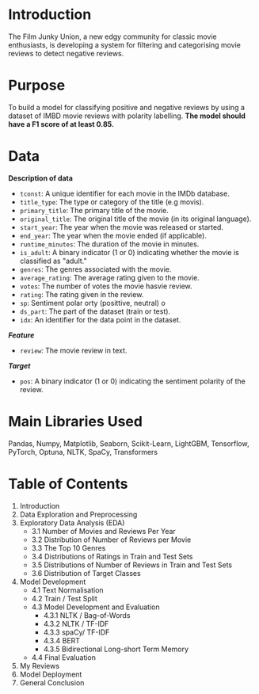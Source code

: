 # Introduction
The Film Junky Union, a new edgy community for classic movie enthusiasts, is developing a system for filtering and categorising movie reviews to detect negative reviews. 

# Purpose
To build a model for classifying positive and negative reviews by using a dataset of IMBD movie reviews with polarity labelling. **The model should have a F1 score of at least 0.85.**

# Data
**Description of data**
- `tconst`: A unique identifier for each movie in the IMDb database.
- `title_type`: The type or category of the title (e.g movis).
- `primary_title`: The primary title of the movie.
- `original_title`: The original title of the movie (in its original language).
- `start_year`: The year when the movie was released or started.
- `end_year`: The year when the movie ended (if applicable).
- `runtime_minutes`: The duration of the movie in minutes.
- `is_adult`: A binary indicator (1 or 0) indicating whether the movie is classified as "adult."
- `genres`: The genres associated with the movie.
- `average_rating`: The average rating given to the movie.
- `votes`: The number of votes the movie hasvie review.
- `rating`: The rating given in the review.
- `sp`: Sentiment polar orty (posittive, neutral) o
- `ds_part`: The part of the dataset (train or test).
- `idx`: An identifier for the data point in the dataset.

***Feature***
- `review`: The movie review in text.

***Target***
- `pos`: A binary indicator (1 or 0) indicating the sentiment polarity of the review.

# Main Libraries Used
Pandas, Numpy, Matplotlib, Seaborn, Scikit-Learn, LightGBM, Tensorflow, PyTorch, Optuna, NLTK, SpaCy, Transformers

# Table of Contents
1. Introduction
2. Data Exploration and Preprocessing
3. Exploratory Data Analysis (EDA)
   - 3.1 Number of Movies and Reviews Per Year
   - 3.2 Distribution of Number of Reviews per Movie
   - 3.3 The Top 10 Genres
   - 3.4 Distributions of Ratings in Train and Test Sets
   - 3.5 Distributions of Number of Reviews in Train and Test Sets
   - 3.6 Distribution of Target Classes
4. Model Development
   - 4.1 Text Normalisation
   - 4.2 Train / Test Split
   - 4.3 Model Development and Evaluation
       - 4.3.1 NLTK / Bag-of-Words
       - 4.3.2 NLTK / TF-IDF
       - 4.3.3 spaCy/ TF-IDF
       - 4.3.4 BERT
       - 4.3.5 Bidirectional Long-short Term Memory
   - 4.4 Final Evaluation
5. My Reviews
6. Model Deployment
7. General Conclusion
